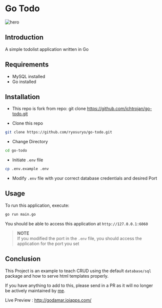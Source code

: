 # Go Todo
![hero](https://i.imgur.com/e7tOUCO.png)

## Introduction

A simple todolist application written in Go 

## Requirements
* MySQL installed
* Go installed

## Installation

* This repo is fork from repo:
git clone https://github.com/ichtrojan/go-todo.git

* Clone this repo 

```bash
git clone https://github.com/ryosuryo/go-todo.git
```

* Change Directory

```bash
cd go-todo
```

* Initiate `.env` file

```bash
cp .env.example .env
```

* Modify `.env` file with your correct database credentials and desired Port

## Usage

To run this application, execute:

```bash
go run main.go
```

You should be able to access this application at `http://127.0.0.1:6060`

>**NOTE**<br>
>If you modified the port in the `.env` file, you should access the application for the port you set

## Conclusion 

This Project is an example to teach CRUD using the default `database/sql` package and how to serve html templates properly.

If you have anything to add to this, please send in a PR as it will no longer be actively maintained by [me](https://github.com/ichtrojan).

Live Preview : http://godamar.ioiapps.com/